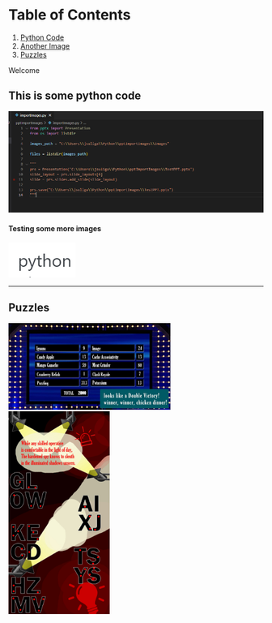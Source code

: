 # Table of Contents
1. [Python Code](#this-is-some-python-code)
2. [Another Image](#testing-some-more-images)
3. [Puzzles](#puzzles)

Welcome

## This is some python code

![Python is cool](/images/code.png)


#### Testing some more images

![PYTHON](/images/python.jpg)

-----

## Puzzles

<p>
  <a href="/Puzzles/FastMoney">
    <img src="/images/FastMoney.jpg" alt="Fast Money" style="width:320px;height:171px;">
  </a>

  <a href="/Puzzles/Detective">
    <img src="/images/Detective.jpg" alt="Spy stuff" style="width:200px;height:400px;">
  </a>
</p>
